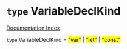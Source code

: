 # `type` VariableDeclKind

[Documentation Index](../README.md)

`type` VariableDeclKind = <mark>"var"</mark> | <mark>"let"</mark> | <mark>"const"</mark>